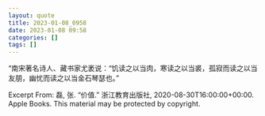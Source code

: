 ```yaml
---
layout: quote
title: 2023-01-08_0958
date: 2023-01-08 09:58
categories: []
tags: []
---
```


“南宋著名诗人、藏书家尤袤说：“饥读之以当肉，寒读之以当裘，孤寂而读之以当友朋，幽忧而读之以当金石琴瑟也。”

Excerpt From: 磊, 张. “价值.” 浙江教育出版社, 2020-08-30T16:00:00+00:00. Apple Books. 
This material may be protected by copyright.
